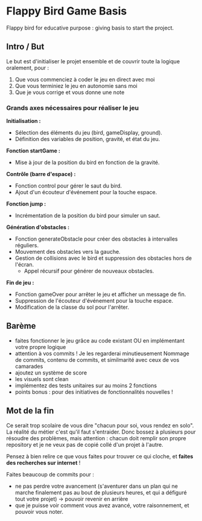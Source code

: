 # Flappy Bird Game Basis

Flappy bird for educative purpose : giving basis to start the project.

## Intro / But

Le but est d'initialiser le projet ensemble et de couvrir toute la logique oralement, pour :
1. Que vous commenciez à coder le jeu en direct avec moi
2. Que vous terminiez le jeu en autonomie sans moi
3. Que je vous corrige et vous donne une note

### Grands axes nécessaires pour réaliser le jeu

**Initialisation :**
- Sélection des éléments du jeu (bird, gameDisplay, ground).
- Définition des variables de position, gravité, et état du jeu.

**Fonction startGame :**
- Mise à jour de la position du bird en fonction de la gravité.

**Contrôle (barre d'espace) :**
- Fonction control pour gérer le saut du bird.
- Ajout d'un écouteur d'événement pour la touche espace.

**Fonction jump :**
- Incrémentation de la position du bird pour simuler un saut.

**Génération d'obstacles :**
- Fonction generateObstacle pour créer des obstacles à intervalles réguliers.
- Mouvement des obstacles vers la gauche.
- Gestion de collisions avec le bird et suppression des obstacles hors de l'écran.
  - Appel récursif pour générer de nouveaux obstacles.

**Fin de jeu :**
- Fonction gameOver pour arrêter le jeu et afficher un message de fin.
- Suppression de l'écouteur d'événement pour la touche espace.
- Modification de la classe du sol pour l'arrêter.

## Barème

- faites fonctionner le jeu grâce au code existant OU en implémentant votre propre logique
- attention à vos commits ! Je les regarderai minutieusement
  Nommage de commits, contenu de commits, et similmarité avec ceux de vos camarades
- ajoutez un système de score
- les visuels sont clean
- implémentez des tests unitaires sur au moins 2 fonctions
- points bonus : pour des initiatives de fonctionnalités nouvelles !
 
## Mot de la fin

Ce serait trop scolaire de vous dire "chacun pour soi, vous rendez en solo". La réalité du métier c'est qu'il faut s'entraider. Donc bossez à plusieurs pour résoudre des problèmes, mais attention : chacun doit remplir son propre repository et je ne veux pas de copié collé d'un projet à l'autre.

Pensez à bien relire ce que vous faites pour trouver ce qui cloche, et **faites des recherches sur internet** !

Faites beaucoup de commits pour :
- ne pas perdre votre avancement (s'aventurer dans un plan qui ne marche finalement pas au bout de plusieurs heures, et qui a défiguré tout votre projet) -> pouvoir revenir en arrière
- que je puisse voir comment vous avez avancé, votre raisonnement, et pouvoir vous noter.

